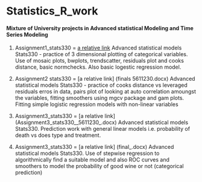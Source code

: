 # Statistics_R_work
#### Mixture of University projects in Advanced statistical Modeling and Time Series Modeling

1.  Assignment1_stats330 = [a relative link](Assignment1_stats330_FINISH__5611230_.docx) Advanced statistical models Stats330 - practice of 3 dimensional plotting of categorical variables. Use of mosaic plots, bwplots, trendscatter, residuals plot and cooks distance, basic normchecks. Also basic logestic regression model.

2. Assignment2 stats330 = [a relative link] (finals 5611230.docx) Advanced statistical models Stats330 - practice of cooks distance vs leveraged residuals erros in data, pairs plot of looking at auto correlation amoungst the variables, fitting smoothers using mgcv package and gam plots. Fitting simple logistic regression models with non-linear variables

3. Assignment3_stats330 = [a relative link] (Assignment3_stats330__5611230_.docx) Advanced statistical models Stats330. Prediction work with general linear models i.e. probability of death vs does type and treatment.

4. Assignment3_stats330 = [a relative link] (final_.docx) Advanced statistical models Stats330. Use of stepwise regression to algorithmically find a suitable model and also ROC curves and smoothers to model the probability of good wine or not (categorical prediction)
